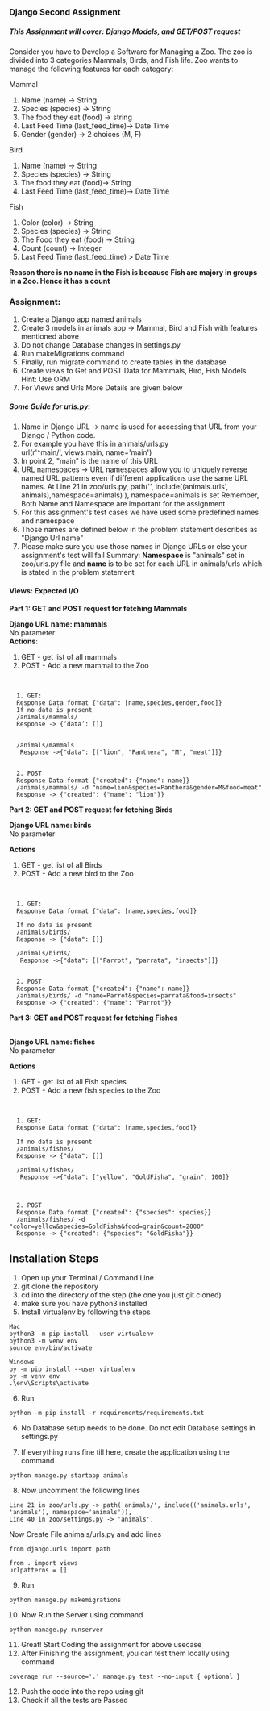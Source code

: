 ### Django Second Assignment

##### This Assignment will cover: Django Models, and GET/POST request


Consider you have to Develop a Software for Managing a Zoo. The zoo is divided into 3 categories Mammals, Birds, and Fish life. Zoo wants to manage the following features for each category:<br />

Mammal<br />
1. Name (name) -> String<br />
2. Species (species) -> String<br />
3. The food they eat (food) -> string<br />
4. Last Feed Time (last_feed_time)-> Date Time<br />
5. Gender (gender) -> 2 choices (M, F)<br />

Bird<br />
1. Name (name) -> String<br />
2. Species (species) -> String<br />
3. The food they eat  (food)-> String<br />
4. Last Feed Time (last_feed_time)-> Date Time<br />

Fish<br />
1. Color (color) -> String<br />
2. Species (species) -> String<br />
3. The Food they eat (food) -> String<br />
4. Count (count) -> Integer<br />
5. Last Feed Time (last_feed_time) > Date Time<br />

**Reason there is no name in the Fish is because Fish are majory in groups in a Zoo. Hence it has a count**


### Assignment:

1. Create a Django app named animals<br />
2. Create 3 models in animals app -> Mammal, Bird and Fish with features mentioned above<br />
3. Do not change Database changes in settings.py<br />
4. Run makeMigrations command<br />
5. Finally, run migrate command to create tables in the database<br />
6. Create views to Get and POST Data for Mammals, Bird, Fish Models Hint: Use ORM<br />
7. For Views and Urls More Details are given below <br />


##### Some Guide for urls.py:<br />

1. Name in Django URL -> name is used for accessing that URL from your Django / Python code.<br />
2. For example you have this in animals/urls.py<br />
url(r'^main/', views.main, name='main')
3. In point 2, "main" is the name of this URL
4. URL namespaces -> URL namespaces allow you to uniquely reverse named URL patterns even if different applications use the same URL names. At Line 21 in zoo/urls.py, path('', include((animals.urls', animals),namespace=animals) ), namespace=animals is set Remember, Both Name and Namespace are important for the assignment
5. For this assignment's test cases we have used some predefined names and namespace
6. Those names are defined below in the problem statement describes as "Django Url name"
7. Please make sure you use those names in Django URLs or else your assignment's test will fail
Summary: **Namespace** is "animals" set in zoo/urls.py file and **name** is to be set for each URL in animals/urls which is stated in the problem statement


#### Views: Expected I/O


**Part 1: GET and POST request for fetching Mammals**

**Django URL name: mammals**<br />
No parameter<br />
**Actions**:<br />
1. GET - get list of all mammals<br />
2. POST - Add a new mammal to the Zoo<br />
<br />

      1. GET:
      Response Data format {"data": [name,species,gender,food]}
      If no data is present
      /animals/mammals/
      Response -> {‘data’: []}


      /animals/mammals
       Response ->{"data": [["lion", "Panthera", "M", "meat"]]}


      2. POST
      Response Data format {"created": {"name": name}}
      /animals/mammals/ -d "name=lion&species=Panthera&gender=M&food=meat"
      Response -> {"created": {"name": "lion"}}
 
 
**Part 2: GET and POST request for fetching Birds<br />**

**Django URL name: birds**<br />
No parameter<br />

**Actions**
1. GET - get list of all Birds<br />
2. POST - Add a new bird to the Zoo<br />
<br />

      1. GET:
      Response Data format {"data": [name,species,food]}

      If no data is present
      /animals/birds/
      Response -> {"data": []}

      /animals/birds/
       Response ->{"data": [["Parrot", "parrata", "insects"]]}


      2. POST
      Response Data format {"created": {"name": name}}
      /animals/birds/ -d "name=Parrot&species=parrata&food=insects"
      Response -> {"created": {"name": "Parrot"}}

 
**Part 3: GET and POST request for fetching Fishes<br />**
<br />

**Django URL name: fishes**<br />
No parameter<br />
 
**Actions**
1. GET - get list of all Fish species<br />
2. POST - Add a new fish species to the Zoo<br />
<br />

      1. GET:
      Response Data format {"data": [name,species,food]}

      If no data is present
      /animals/fishes/
      Response -> {"data": []}

      /animals/fishes/
       Response ->{"data": ["yellow", "GoldFisha", "grain", 100]}



      2. POST
      Response Data format {"created": {"species": species}}
      /animals/fishes/ -d "color=yellow&species=GoldFisha&food=grain&count=2000"
      Response -> {"created": {"species": "GoldFisha"}}

 
## Installation Steps
1. Open up your Terminal / Command Line
2. git clone the repository
3. cd into the directory of the step (the one you just git cloned)
4. make sure you have python3 installed
5. Install virtualenv by following the steps 
```
Mac
python3 -m pip install --user virtualenv
python3 -m venv env
source env/bin/activate

Windows
py -m pip install --user virtualenv
py -m venv env
.\env\Scripts\activate
```
6. Run 
```
python -m pip install -r requirements/requirements.txt
```
6. No Database setup needs to be done. Do not edit Database settings in settings.py

7. If everything runs fine till here, create the application using the command
```
python manage.py startapp animals
```
8. Now uncomment the following lines
```
Line 21 in zoo/urls.py -> path('animals/', include(('animals.urls', 'animals'), namespace='animals')),
Line 40 in zoo/settings.py -> 'animals',
```
Now Create File animals/urls.py and add lines
```
from django.urls import path

from . import views
urlpatterns = []
```
9. Run 
```
python manage.py makemigrations
```
10. Now Run the Server using command
```
python manage.py runserver
```
11.  Great! Start Coding the assignment for above usecase
12. After Finishing the assignment, you can test them locally using command 
```
coverage run --source='.' manage.py test --no-input { optional } 
```
12. Push the code into the repo using git
13. Check if all the tests are Passed



